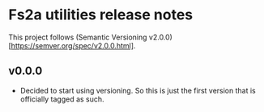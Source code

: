 # Fs2a utilities release notes

This project follows (Semantic Versioning v2.0.0)[https://semver.org/spec/v2.0.0.html].

## v0.0.0

* Decided to start using versioning. So this is just the first version that is officially tagged as
  such.
